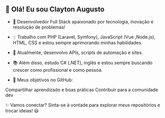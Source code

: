 ## 👋 Olá! Eu sou Clayton Augusto

- 🚀 Desenvolvedor Full Stack apaixonado por tecnologia, inovação e resolução de problemas!

- 💡 Trabalho com PHP (Laravel, Symfony), JavaScript (Vue ,Node.js), HTML, CSS e estou sempre aprimorando minhas habilidades.

- 🎯 Atualmente, desenvolvo APIs, scripts de automação e sites.

- 📚 Além disso, estudo C# (.NET), inglês e estou sempre buscando crescer como profissional e como pessoa.
  
- 🔗 Meus objetivos no GitHub:

 Compartilhar aprendizado e boas práticas
 Contribuir para a comunidade dev

✨ Vamos conectar? Sinta-se à vontade para explorar meus repositórios e trocar ideias! 😃

